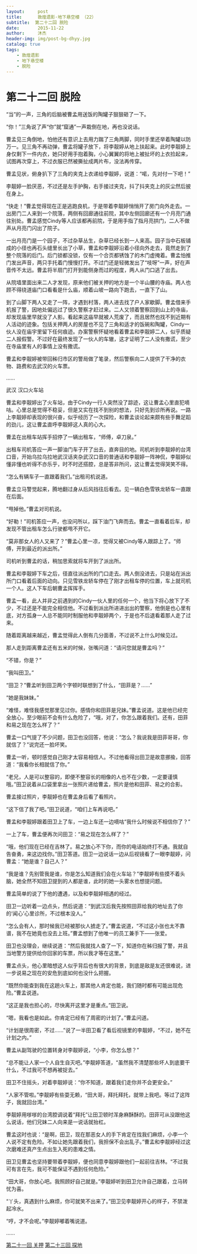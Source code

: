 ```yaml
---
layout:     post
title:      敦煌遗影·地下悬空楼 （22）
subtitle:  第二十二回 脱险
date:       2015-11-22
author:     沐杰
header-img: img/post-bg-dhyy.jpg
catalog: true
tags:
    - 敦煌遗影
    - 地下悬空楼
    - 脱险
---
```

# 第二十二回 脱险

“当”的一声，三角的后脑被曹孟用送饭的陶罐子狠狠砸了一下。

“你！”三角说了声“你”就“窟通”一声栽倒在地，再也没说话。

曹孟见三角倒地，怕他还有意识上去用力踹了三角两脚，同时手里还举着陶罐以防万一。见三角不再动弹，曹孟将罐子放下，将李靓婷从地上扶起来。此时李靓婷上身仅剩下一件内衣，她只好用手抱着胸，小心翼翼的将地上被扯坏的上衣捡起来，试图再次穿上，不过衣服已然被撕扯成两片布，没法再传穿。

曹孟见状，俯身扒下了三角的夹克上衣递给李靓婷，说道：“喏，先对付一下吧！”

李靓婷一脸厌恶，不过还是左手护胸，右手接过夹克，抖了抖夹克上的灰尘然后披在身上。

“快走！”曹孟觉得现在正是逃跑良机，于是带着李靓婷悄悄开了房门向外走去。一出房门二人来到一个院落，两侧有回廊通往前院，其中左侧回廊还有一个月亮门通往别处。曹孟感觉Cindy等人应该都再前院，于是用手指了指月亮拱门，二人不做声从月亮门闪出了院子。

一出月亮门是一个园子，不过杂草丛生，杂草已经长到一人来高。园子当中石板铺成的小径也再石头缝里长出了小草，曹孟和李靓婷沿着小径向外走去，竟然走到了整个院落的后门。后门锁都没锁，仅有一个合页都锈蚀了的木门虚掩着。曹孟怕推门发出声音，两只手托着门慢慢打开。不过门还是轻微发出了“吱呀”一声，好在声音传不太远。曹孟将半扇门打开到能侧身而过的程度，两人从门口逃了出去。

从院墙里面出来二人才发现，原来他们被关押的地方是一个半山腰的寺庙。两人也顾不得绕道庙门口看看是什么庙，顺着山坡一路向下跑去，一直下了山。

到了山脚下两人又走了一阵，才遇到村落，两人进去找了户人家歇脚。曹孟借来手机报了警，因地处偏远过了很久警察才赶过来。二人又领着警察回到山上的寺庙，却发现庙里早就没了人影。看起来这庙早就被人荒废了，而且居然也找不到近期有人活动的迹象。包括关押两人的房屋也不见了三角和适才的饭碗和陶罐，Cindy一伙人没在庙宇里留下任何痕迹。办案警察怀疑地看着曹孟和李靓婷二人，似乎质疑二人报假警。不过好在最终发现了一伙人的车辙，这才证明了二人没有撒谎，至少在寺庙里有人的事情上没有撒谎。

曹孟和李靓婷被带回秭归市区的警局做了笔录，然后警察向二人提供了干净的衣物、路费和去武汉的火车票。

……

武汉 汉口火车站

曹孟和李靓婷出了火车站，由于Cindy一行人突然没了踪迹，这让曹孟心里直犯嘀咕。心里总是觉得不稳妥，但是又实在找不到别的想法，只好先到诊所再说。一路上李靓婷却表现的很兴奋，似乎经历了一次探险，和曹孟谈论起来颇有些手舞足蹈的劲儿，这让曹孟直呼李靓婷这人真的心大。

曹孟在出租车站挥手招停了一辆出租车，“师傅，卓刀泉。”

出租车司机答应一声一脚油门车子开了出去，直奔目的地。司机听到李靓婷的台湾口音，开始乌拉乌拉地武汉话夹杂武汉口音的普通话和李靓婷一阵神侃，李靓婷似懂非懂也听得不亦乐乎，时不时还搭腔，总是答非所问，这让曹孟觉得哭笑不得。

“怎么有辆车子一直跟着我们。”出租司机说道。

曹孟立马警觉起来，腾地翻过身从后风挡往后看去。见一辆白色雪铁龙轿车一直跟在后面。

“甩掉他。”曹孟对司机说。

“好勒！”司机答应一声，也没问所以，踩下油门飞奔而去。曹孟一直看着后车，却发现不管出租车怎么行驶都甩不开它。

“莫非那女人的人又来了？”曹孟心里一凉，觉得又被Cindy等人跟踪上了。“师傅，开到最近的派出所。”

司机听到曹孟的话，稍加思索就将车开到了派出所。

曹孟和李靓婷下车之后，径直往派出所的门口走去。两人倒没进去，只是站在派出所门口看着后面的动向。只见雪铁龙轿车停在了刚才出租车停的位置，车上就司机一个人。这人下车后朝曹孟挥挥手。

曹孟一看，此人并非之前遇到的Cindy一伙人里的任何一个，他当下将心放下了不少，不过还是不能完全相信他。不过看到派出所进进出出的警察，他倒是也心里有底，对方孤身一人总不能同时制服他和李靓婷两个，于是也不后退看着那人走了过来。

随着距离越来越近，曹孟觉得此人倒有几分面善，不过说不上什么时候见过。

那人走到距离曹孟还有五米的时候，张嘴问道：“请问您就是曹孟吗？”

“不错，你是？”

“我叫田卫。”

“田卫？”曹孟听到田卫两个字顿时联想到了什么，“田菲是？……”

“她是我妹妹。”

“难怪，难怪我感觉那里见过你。感情你和田菲是兄妹。”曹孟说道。这是他已经完全放心，至少眼前不会有什么危险了，“哦，对了，你怎么跟着我们。还有，田菲和易之现在怎么样了？”

曹孟一口气提了不少问题，田卫也没回答，他说：“怎么？我说我是田菲哥哥，你就信了？”说完还一脸坏笑。

曹孟一听，顿时感觉自己刚才太容易相信人。不过他看得出田卫是故意挪揄，回答道：“我看你长相就信了你。”

“老兄，人是可以整容的，即便不整容长的相像的人也不在少数，一定要谨慎哦。”田卫说着从口袋里拿出一张照片递给曹孟，照片是他和田菲、易之的合影。

曹孟接过照片，李靓婷也在曹孟身后看了看照片。

“这下信了我了吧。”田卫说道，“咱们上车再说吧。”

曹孟和李靓婷跟着田卫上了车，一边上车还一边嘀咕“我什么时候说不相信你了？”

一上了车，曹孟便再次问田卫：“易之现在怎么样了？”

“哦，他们现在已经在吉林了。易之放心不下你，而你的电话始终打不通。我就自告奋勇，来这边找你。”田卫答道。田卫一边说话一边从后视镜看了一眼李靓婷，问曹孟：“她是谁？自己人？”

“我是谁？先别管我是谁，你是怎么知道我们会在火车站？”李靓婷有些摸不着头脑，她全然不知田卫提到的人都是谁，此时的她一头雾水也想提问题。

曹孟简单的说了下他的遭遇，以及和李靓婷相遇的经过。

田卫一边听着一边点头，然后说道：“到武汉后我先按照田菲给我的地址去了你的‘闻心’心里诊所，不过根本没人。”

“怎么会有人，那时候我已经被那伙人掳走了。”曹孟说道，“不过这小张也太不靠谱，我不在她竟也没去上班。”曹孟想到了他唯一的员工兼手下——张爱。

田卫也没理会，继续说道：“然后我就找人查了一下，知道你在秭归报了警，并且当地警方提供给你回家的车票，所以我才等在这里。”

曹孟点头，他心里暗想这人似乎背后也有很大的背景，到底是敌是友还很难说，进一步说易之现在的安危到底如何也没什么把握。

“既然你能查到我在这趟火车上，那其他人肯定也能，我们随时都有可能出现危险。”曹孟说道。

“这正是我也担心的，尽快离开这里才是重点。”田卫说。

“嗯，我看也是如此。你肯定已经有了周密的计划了。”曹孟问道。

“计划是很周密，不过……”说了一半田卫看了看后视镜里的李靓婷，“不过，她不在计划之内。”

曹孟从副驾驶的位置转身对李靓婷说，“小李，你怎么想？”

“总不能让人家一个人自生自灭吧。”李靓婷答道，“虽然我不清楚那些坏人到底要干什么，不过我可不想再被捉去。”

田卫不住摇头，对着李靓婷说：“你不知道，跟着我们走你并不会更安全。”

“人家不管啦。”李靓婷有些耍无赖，“田大哥，拜托拜托，就带上我吧。等过了这阵子，我就回台湾。”

李靓婷用嗲嗲的台湾腔调说着“拜托”让田卫顿时浑身麻酥酥的。田菲可从没跟他这么说话，他们兄妹二人向来是一说话就抬杠。

曹孟这时也说：“是啊，田卫，现在那恶女人的手下肯定在找我们麻烦，小李一个人说不定有危险。不如让她先跟着我们，我担保不会出乱子。”曹孟和李靓婷经过这次磨难还真产生点出生入死的患难之情。

田卫见曹孟也坚持要带着李靓婷，便也同意李靓婷跟他们一起前往吉林。“不过我可有言在先，我可不能保证不遇到任何危险。”

“田大哥，你放心吧。我照顾好自己就是。”李靓婷听到田卫允许自己跟着，立马转忧为喜。

“丫头，真遇到什么麻烦，你可就笑不出来了。”田卫见李靓婷开心的样子，不禁泼起冷水。

“哼，才不会呢。”李靓婷嘟着嘴说道。

……

[第二十一回 关押](http://www.jianshu.com/p/387e2a8d1d76)
[第二十三回 探地](http://www.jianshu.com/p/6ab3850cabf4)
